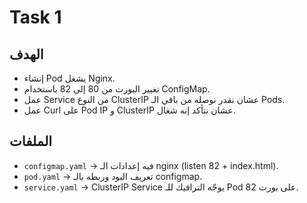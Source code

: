 # Task 1 

## الهدف
- إنشاء Pod يشغل Nginx.
- تغيير البورت من 80 إلى 82 باستخدام ConfigMap.
- عمل Service من النوع ClusterIP عشان نقدر نوصله من باقي الـ Pods.
- عمل Curl على Pod IP و ClusterIP عشان نتأكد إنه شغال.

## الملفات
- `configmap.yaml` → فيه إعدادات الـ nginx (listen 82 + index.html).
- `pod.yaml` → تعريف البود وربطه بالـ configmap.
- `service.yaml` → ClusterIP Service يوجّه الترافيك للـ Pod على بورت 82.
